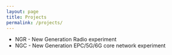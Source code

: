 ```yaml
---
layout: page
title: Projects
permalink: /projects/
---
```



- NGR - New Generation Radio experiment
- NGC - New Generation EPC/5G/6G core network experiment
